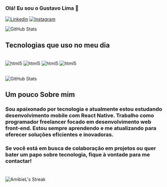  ### Olá! Eu sou o Gustavo Lima 👋

[![Linkedin](https://img.shields.io/badge/LinkedIn-0077B5?style=for-the-badge&logo=linkedin&logoColor=white)](https://www.linkedin.com/in/amibiel)
[![Instagram](https://img.shields.io/badge/Instagram-E4405F?style=for-the-badge&logo=instagram&logoColor=white)](https://www.instagram.com/amibi.el/?utm_source=ig_web_button_share_sheet)

![GitHub Stats](https://github-readme-stats.vercel.app/api?username=AmibieL&theme=tokyonight&show_icons=true&hide_border=true&count_private=true)
## Tecnologias que uso no meu dia
<div style="display: inline_block"><br/>
    <img align="center" alt="html5" src="https://img.shields.io/badge/html5-%23E34F26.svg?style=for-the-badge&logo=html5&logoColor=white">
    <img align="center" alt="html5" src="https://img.shields.io/badge/css3-%231572B6.svg?style=for-the-badge&logo=css3&logoColor=white">
    <img align="center" alt="html5" src="https://img.shields.io/badge/JavaScript-F7DF1E?style=for-the-badge&logo=javascript&logoColor=black">
    <img align="center" alt="html5" src="https://img.shields.io/badge/react-%2320232a.svg?style=for-the-badge&logo=react&logoColor=%2361DAFB">
    
</div>

<br>

![GitHub Stats](https://github-readme-stats.vercel.app/api/top-langs/?username=AmibieL&theme=tokyonight&show_icons=true&hide_border=true&layout=compact)

## Um pouco Sobre mim
### Sou apaixonado por tecnologia e atualmente estou estudando desenvolvimento mobile com React Native. Trabalho como programador freelancer focado em desenvolvimento web front-end. Estou sempre aprendendo e me atualizando para oferecer soluções eficientes e inovadoras.

### Se você está em busca de colaboração em projetos ou quer bater um papo sobre tecnologia, fique à vontade para me contactar!

#

![AmibieL's Streak](https://github-readme-streak-stats.herokuapp.com/?user=AmibieL&theme=tokyonight&hide_border=true)

